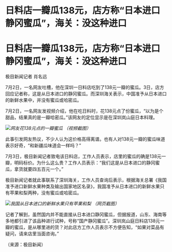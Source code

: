 # 日料店一瓣瓜138元，店方称“日本进口静冈蜜瓜”，海关：没这种进口

# 日料店一瓣瓜138元，店方称“日本进口静冈蜜瓜”，海关：没这种进口

极目新闻记者 肖名远

7月2日，一名网友吐槽，他在深圳一日料店吃到了138元一瓣的蜜瓜。3日，店方回应记者称，这是从日本进口的静冈蜜瓜。而深圳海关表示，中国准予从日本进口的新鲜水果中，并没有蜜瓜或哈密瓜。

7月2日，一名网友发视频介绍，他在吃日料时，花138元点了份蜜瓜，“以为是个甜品，结果真的是一瓣哈密瓜。”该网友的定位显示是在深圳岚山庭日本料理。

![](https://inews.gtimg.com/om_bt/OrLSgIUjexxXDrVFQHLvNJE64bB5JYcNUzlKv4avfj96cAA/1000)_网友花138元点的一瓣蜜瓜
（视频截图）_

此事引发网友热议，不少人认为这价格高得离谱。也有人对138元一瓣的蜜瓜味道表示好奇，“和新疆瓜味道会一样吗？”

7月3日，极目新闻记者致电该日料店，工作人员表示，店里的蜜瓜的确是138元一瓣，明码标价。为什么这么贵？工作人员表示：“我们这是从日本进口的静冈蜜瓜，拿货就要四五百元一个。”

极目新闻记者就此事联系了深圳海关，工作人员查询后表示，根据海关总署《我国准予进口新鲜水果种类及输出国家地区名录》，我国准予从日本进口的新鲜水果只有苹果和梨两种，没有蜜瓜或哈密瓜。

![](https://inews.gtimg.com/om_bt/OuOoHply2VessCY86Npg70eZqccZeLxYXlcr-19R1z6dwAA/1000)_我国从日本进口的新鲜水果只有苹果和梨
（网页截图）_

记者了解到，虽然国内并不能直接从日本进口静冈蜜瓜，但据报道，山东、海南等多地都引进了该品种进行试种，号称“国产静冈蜜瓜”。深圳岚山庭日料店138元一瓣的蜜瓜，是从哪里进的货？对此店方工作人员表示不方便告知，“如果对菜品有疑问，请来店里当面咨询。”

（来源：极目新闻）


